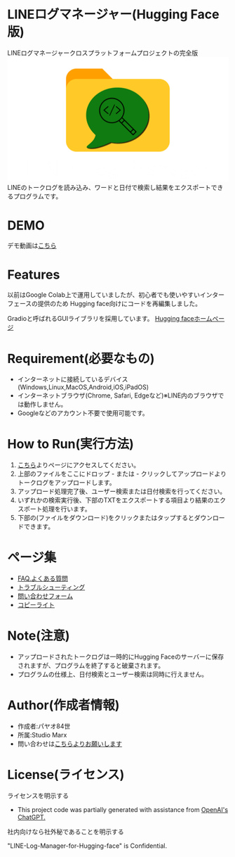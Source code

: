 # LINEログマネージャー(Hugging Face版)
LINEログマネージャークロスプラットフォームプロジェクトの完全版
![image](https://github.com/X1288664/LINE-Log-Manager-for-Hugging-face/blob/Used-Files/Logo-name.png)
LINEのトークログを読み込み、ワードと日付で検索し結果をエクスポートできるプログラムです。
# DEMO
デモ動画は[こちら](https://youtu.be/j2GJtO5BydA)
# Features
以前はGoogle Colab上で運用していましたが、初心者でも使いやすいインターフェースの提供のため
Hugging face向けにコードを再編集しました。

Gradioと呼ばれるGUIライブラリを採用しています。
[Hugging faceホームページ](https://huggingface.co/)
# Requirement(必要なもの)
* インターネットに接続しているデバイス(Windows,Linux,MacOS,Android,iOS,iPadOS)
* インターネットブラウザ(Chrome, Safari, Edgeなど)※LINE内のブラウザでは動作しません。
* Googleなどのアカウント不要で使用可能です。
# How to Run(実行方法)
1. [こちら](https://huggingface.co/spaces/SPARC64/HERMES-XP-2025)よりページにアクセスしてください。
2. 上部のファイルをここにドロップ - または - クリックしてアップロードよりトークログをアップロードします。
3. アップロード処理完了後、ユーザー検索または日付検索を行ってください。
4. いずれかの検索実行後、下部のTXTをエクスポートする項目より結果のエクスポート処理を行います。
5. 下部の(ファイルをダウンロード)をクリックまたはタップするとダウンロードできます。
# ページ集
* [FAQ.よくある質問](https://github.com/X1288664/LINE-Log-Manager-for-Hugging-face/blob/Q%26A/README.md)
* [トラブルシューティング](https://github.com/X1288664/LINE-Log-Manager-for-Hugging-face/blob/troubleshooting/README.md)
* [問い合わせフォーム](https://forms.gle/mAUj1CdhufHFbiWs7)
* [コピーライト](https://github.com/X1288664/LINE-Log-Manager-for-Hugging-face/blob/copyright/README.md)

# Note(注意)
* アップロードされたトークログは一時的にHugging Faceのサーバーに保存されますが、プログラムを終了すると破棄されます。
* プログラムの仕様上、日付検索とユーザー検索は同時に行えません。

# Author(作成者情報)

* 作成者:パヤオ84世
* 所属:Studio Marx
* 問い合わせは[こちらよりお願いします](https://forms.gle/cQrvEu6Q4q94MjCSA)

# License(ライセンス)
ライセンスを明示する

* This project code was partially generated with assistance from [OpenAI's ChatGPT.](https://chatgpt.com/)

社内向けなら社外秘であることを明示する

"LINE-Log-Manager-for-Hugging-face" is Confidential.
